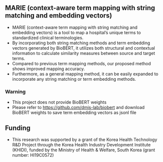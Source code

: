## MARIE (context-aware term mapping with string matching and embedding vectors)
- MARIE (context-aware term mapping with string matching and embedding vectors) is a tool to map a hospital’s unique terms to standardized clinical terminologies. 
- By incorporating both string matching methods and term embedding vectors generated by BioBERT, it utilizes both structural and contextual information to calculate similarity measures between source and target terms. 
- Compared to previous term mapping methods, our proposed method shows improved mapping accuracy. 
- Furthermore, as a general mapping method, it can be easily expanded to incorporate any string matching or term embedding methods.

### Warning
- This project does not provide BioBERT weights
- Please refer to https://github.com/dmis-lab/biobert and download BioBERT weights to save term embedding vectors as jsonl file

## Funding
- This research was supported by a grant of the Korea Health Technology R&D Project through the Korea Health Industry Development Institute (KHIDI), funded by the Ministry of Health & Welfare, South Korea (grant number: HI19C0572)
